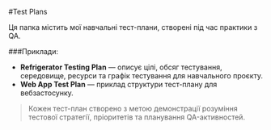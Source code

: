 #Test Plans

Ця папка містить мої навчальні тест-плани, створені під час практики з QA.

###Приклади:
- **Refrigerator Testing Plan** — описує цілі, обсяг тестування, середовище, ресурси та графік тестування для навчального проєкту.
- **Web App Test Plan** — приклад структури тест-плану для вебзастосунку.

> Кожен тест-план створено з метою демонстрації розуміння тестової стратегії, пріоритетів та планування QA-активностей.
